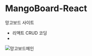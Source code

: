# MangoBoard-React
망고보드 사이트 
- 리액트 CRUD 코딩
- 
![망고보드메인](https://github.com/ES1230/MangoBoard-React/assets/153258776/e3defd9a-18f9-4a46-8b49-cbfbd4602822)
